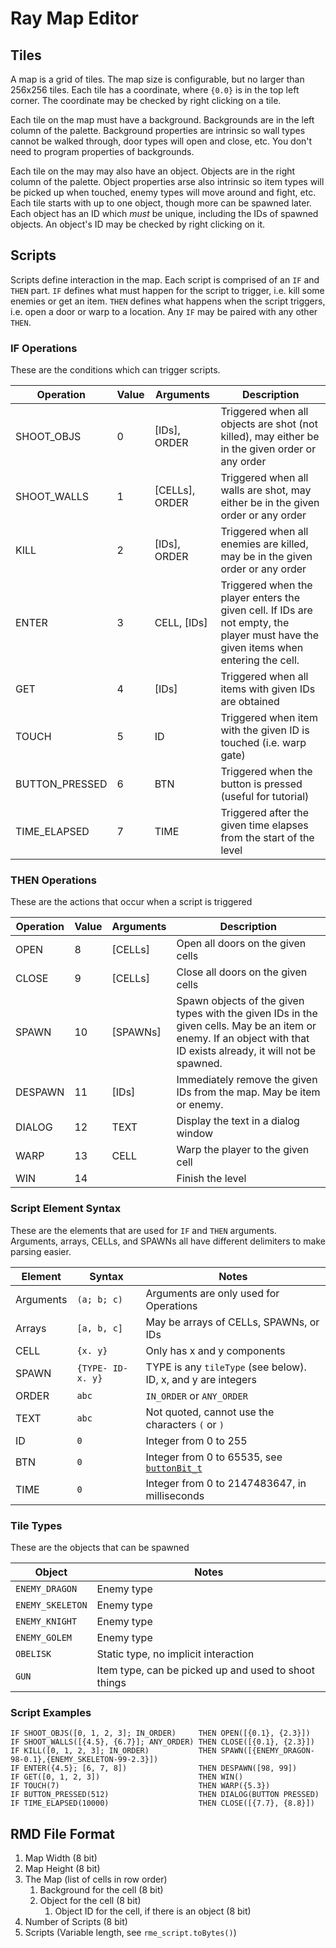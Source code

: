 # Ray Map Editor

## Tiles

A map is a grid of tiles. The map size is configurable, but no larger than 256x256 tiles.
Each tile has a coordinate, where `{0.0}` is in the top left corner. The coordinate may be checked by right clicking on a tile.

Each tile on the map must have a background. Backgrounds are in the left column of the palette.
Background properties are intrinsic so wall types cannot be walked through, door types will open and close, etc.
You don't need to program properties of backgrounds.

Each tile on the may may also have an object. Objects are in the right column of the palette.
Object properties arse also intrinsic so item types will be picked up when touched, enemy types will move around and fight, etc.
Each tile starts with up to one object, though more can be spawned later.
Each object has an ID which *must* be unique, including the IDs of spawned objects.
An object's ID may be checked by right clicking on it.

## Scripts

Scripts define interaction in the map. Each script is comprised of an `IF` and `THEN` part.
`IF` defines what must happen for the script to trigger, i.e. kill some enemies or get an item.
`THEN` defines what happens when the script triggers, i.e. open a door or warp to a location.
Any `IF` may be paired with any other `THEN`.

### IF Operations

These are the conditions which can trigger scripts.

| Operation      | Value | Arguments        | Description                                                                                                                         |
|----------------|-------|------------------|-------------------------------------------------------------------------------------------------------------------------------------|
| SHOOT_OBJS     | 0     | \[IDs\], ORDER   | Triggered when all objects are shot (not killed), may either be in the given order or any order                                     |
| SHOOT_WALLS    | 1     | \[CELLs\], ORDER | Triggered when all walls are shot, may either be in the given order or any order                                                    |
| KILL           | 2     | \[IDs\], ORDER   | Triggered when all enemies are killed, may be in the given order or any order                                                       |
| ENTER          | 3     | CELL, \[IDs\]    | Triggered when the player enters the given cell. If IDs are not empty, the player must have the given items when entering the cell. |
| GET            | 4     | \[IDs\]          | Triggered when all items with given IDs are obtained                                                                                |
| TOUCH          | 5     | ID               | Triggered when item with the given ID is touched (i.e. warp gate)                                                                   |
| BUTTON_PRESSED | 6     | BTN              | Triggered when the button is pressed (useful for tutorial)                                                                          |
| TIME_ELAPSED   | 7     | TIME             | Triggered after the given time elapses from the start of the level                                                                  |

### THEN Operations

These are the actions that occur when a script is triggered

| Operation | Value | Arguments  | Description                                                                                                                                                        |
|-----------|-------|------------|--------------------------------------------------------------------------------------------------------------------------------------------------------------------|
| OPEN      | 8     | \[CELLs\]  | Open all doors on the given cells                                                                                                                                  |
| CLOSE     | 9     | \[CELLs\]  | Close all doors on the given cells                                                                                                                                 |
| SPAWN     | 10    | \[SPAWNs\] | Spawn objects of the given types with the given IDs in the given cells. May be an item or enemy. If an object with that ID exists already, it will not be spawned. |
| DESPAWN   | 11    | \[IDs\]    | Immediately remove the given IDs from the map. May be item or enemy.                                                                                               |
| DIALOG    | 12    | TEXT       | Display the text in a dialog window                                                                                                                                |
| WARP      | 13    | CELL       | Warp the player to the given cell                                                                                                                                  |
| WIN       | 14    |            | Finish the level                                                                                                                                                   |

### Script Element Syntax

These are the elements that are used for `IF` and `THEN` arguments.
Arguments, arrays, CELLs, and SPAWNs all have different delimiters to make parsing easier.

| Element   | Syntax             | Notes                                                                                                                                      |
|-----------|--------------------|--------------------------------------------------------------------------------------------------------------------------------------------|
| Arguments | `(a; b; c)`        | Arguments are only used for Operations                                                                                                     |
| Arrays    | `[a, b, c]`        | May be arrays of CELLs, SPAWNs, or IDs                                                                                                     |
| CELL      | `{x. y}`           | Only has x and y components                                                                                                                |
| SPAWN     | `{TYPE- ID- x. y}` | TYPE is any `tileType` (see below). ID, x, and y are integers                                                                              |
| ORDER     | `abc`              | `IN_ORDER` or `ANY_ORDER`                                                                                                                  |
| TEXT      | `abc`              | Not quoted, cannot use the characters `(` or `)`                                                                                           |
| ID        | `0`                | Integer from 0 to 255                                                                                                                      |
| BTN       | `0`                | Integer from 0 to 65535, see [`buttonBit_t`](https://github.com/AEFeinstein/Swadge-IDF-5.0/blob/main/components/hdw-btn/include/hdw-btn.h) |
| TIME      | `0`                | Integer from 0 to 2147483647, in milliseconds                                                                                              |

### Tile Types

These are the objects that can be spawned

| Object           | Notes                                                |
|------------------|------------------------------------------------------|
| `ENEMY_DRAGON`   | Enemy type                                           |
| `ENEMY_SKELETON` | Enemy type                                           |
| `ENEMY_KNIGHT`   | Enemy type                                           |
| `ENEMY_GOLEM`    | Enemy type                                           |
| `OBELISK`        | Static type, no implicit interaction                 |
| `GUN`            | Item type, can be picked up and used to shoot things |

### Script Examples

```
IF SHOOT_OBJS([0, 1, 2, 3]; IN_ORDER)     THEN OPEN([{0.1}, {2.3}])
IF SHOOT_WALLS([{4.5}, {6.7}]; ANY_ORDER) THEN CLOSE([{0.1}, {2.3}])
IF KILL([0, 1, 2, 3]; IN_ORDER)           THEN SPAWN([{ENEMY_DRAGON-98-0.1},{ENEMY_SKELETON-99-2.3}])
IF ENTER({4.5}; [6, 7, 8])                THEN DESPAWN([98, 99])
IF GET([0, 1, 2, 3])                      THEN WIN()
IF TOUCH(7)                               THEN WARP({5.3})
IF BUTTON_PRESSED(512)                    THEN DIALOG(BUTTON PRESSED)
IF TIME_ELAPSED(10000)                    THEN CLOSE([{7.7}, {8.8}])
```

## RMD File Format

1. Map Width (8 bit)
1. Map Height (8 bit)
1. The Map (list of cells in row order)
    1. Background for the cell (8 bit)
    1. Object for the cell (8 bit)
        1. Object ID for the cell, if there is an object (8 bit)
1. Number of Scripts (8 bit)
1. Scripts (Variable length, see `rme_script.toBytes()`)
